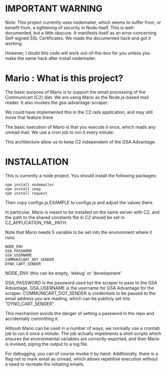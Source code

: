 IMPORTANT WARNING
=================

Note: This project currently uses nodemailer, which seems to suffer from, or benefit from,
a tightening of security in Node itself.  This is well-documented, but a little obscure.
It manifests itself as an error concerning Self-signed SSL Certificates.  We made the 
documented hack and got it working.

However, I doubt this code will work out-of-the-box for you unless you make the same hack
after install nodemailer.

Mario : What is this project?
=====

The basic purpose of Mario is to support the email processing of the
Communicart (C2) diet.  We are using Mario as the Node.js-based mail
reader.  It also invokes the gsa-advantage-scraper.

We could have implemented this in the C2 rails application, and may
still move that feature there.

The basic execution of Mario is that you execute it once, which reads
any unread mail.  We use a cron job to run it every minute.

This architecture allow us to keep C2 independent of the GSA
Advantage.

INSTALLATION
============

This is currently a node project.  You should install the following packages:

```
npm install nodemailer
npm install imap
npm install request
```

Then copy configs.js.EXAMPLE to configs.js and adjust the values
there.

In particular, Mario is meant to be installed on the same server with
C2, and the path to the shared constants flie in C2 should be set in
C2_APPLICATION_YML_PATH.

Note that Mario needs 5 variable to be set into the environment where
it runs:

```
NODE_ENV
GSA_PASSWORD
GSA_USERNAME
COMMUNICART_DOT_SENDER
DYNO_CART_SENDER
```

NODE_ENV (this can be empty, 'debug' or 'development'

GSA_PASSWORD is the password used byt the scraper to pass to the
GSA Advantage.
GSA_USERNAME is the username for GSA Advantage for the scraper.
COMMUNICART_DOT_SENDER is credentials to be passed to the email
address you are reading, which can be publicly set into
"DYNO_CART_SENDER".

This mechanism avoids the danger of setting a password in the repo and
accidentally committing it.

Althouh Mario can be used in a number of ways, we normally use a
crontab job to run it once a minute.  The job actually impelments a
shell scripts which ensures the environmental variables are correctly
exported, and then Mario is invoked, piping the output to a log file.

For debugging, you can of course invoke it by hand.  Additionally,
there is a flag not to mark email as unread, which allows repetitive
execution without a need to recreate the initiating emails.





